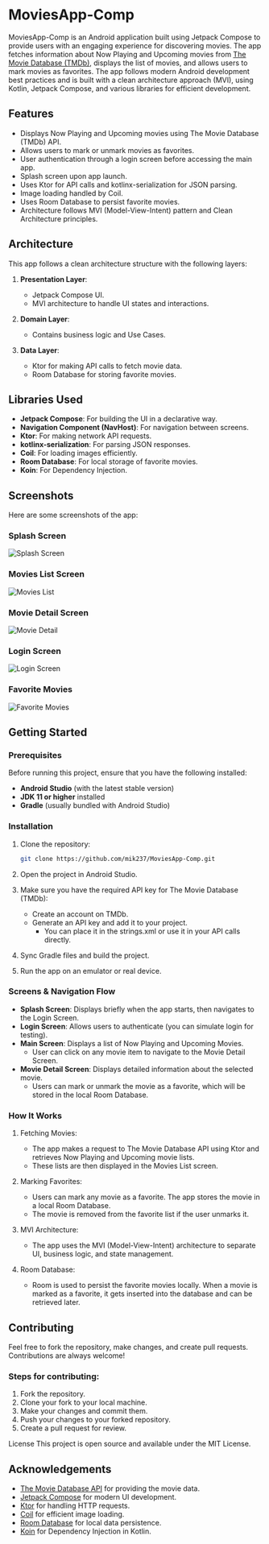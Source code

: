 # MoviesApp-Comp

MoviesApp-Comp is an Android application built using Jetpack Compose to provide users with an engaging experience for discovering movies. The app fetches information about Now Playing and Upcoming movies from [The Movie Database (TMDb)](https://www.themoviedb.org/), displays the list of movies, and allows users to mark movies as favorites. The app follows modern Android development best practices and is built with a clean architecture approach (MVI), using Kotlin, Jetpack Compose, and various libraries for efficient development.

## Features

- Displays Now Playing and Upcoming movies using The Movie Database (TMDb) API.
- Allows users to mark or unmark movies as favorites.
- User authentication through a login screen before accessing the main app.
- Splash screen upon app launch.
- Uses Ktor for API calls and kotlinx-serialization for JSON parsing.
- Image loading handled by Coil.
- Uses Room Database to persist favorite movies.
- Architecture follows MVI (Model-View-Intent) pattern and Clean Architecture principles.

## Architecture

This app follows a clean architecture structure with the following layers:

1. **Presentation Layer**:
   - Jetpack Compose UI.
   - MVI architecture to handle UI states and interactions.

2. **Domain Layer**:
   - Contains business logic and Use Cases.

3. **Data Layer**:
   - Ktor for making API calls to fetch movie data.
   - Room Database for storing favorite movies.

## Libraries Used

- **Jetpack Compose**: For building the UI in a declarative way.
- **Navigation Component (NavHost)**: For navigation between screens.
- **Ktor**: For making network API requests.
- **kotlinx-serialization**: For parsing JSON responses.
- **Coil**: For loading images efficiently.
- **Room Database**: For local storage of favorite movies.
- **Koin**: For Dependency Injection.

## Screenshots

Here are some screenshots of the app:

### Splash Screen
![Splash Screen](path/to/your/splash_screen_image.png)

### Movies List Screen
![Movies List](path/to/your/movies_list_screen_image.png)

### Movie Detail Screen
![Movie Detail](path/to/your/movie_detail_screen_image.png)

### Login Screen
![Login Screen](path/to/your/login_screen_image.png)

### Favorite Movies
![Favorite Movies](path/to/your/favorite_movies_image.png)


## Getting Started

### Prerequisites

Before running this project, ensure that you have the following installed:

- **Android Studio** (with the latest stable version)
- **JDK 11 or higher** installed
- **Gradle** (usually bundled with Android Studio)

### Installation

1. Clone the repository:

   ```bash
   git clone https://github.com/mik237/MoviesApp-Comp.git

2. Open the project in Android Studio.

3. Make sure you have the required API key for The Movie Database (TMDb):
   - Create an account on TMDb.
   - Generate an API key and add it to your project.
     - You can place it in the strings.xml or use it in your API calls directly.
      
4. Sync Gradle files and build the project.
5. Run the app on an emulator or real device.

### Screens & Navigation Flow
- **Splash Screen**: Displays briefly when the app starts, then navigates to the Login Screen.
- **Login Screen**: Allows users to authenticate (you can simulate login for testing).
- **Main Screen**: Displays a list of Now Playing and Upcoming Movies.
  - User can click on any movie item to navigate to the Movie Detail Screen.
- **Movie Detail Screen**: Displays detailed information about the selected movie.
  - Users can mark or unmark the movie as a favorite, which will be stored in the local Room Database.
 
### How It Works

1. Fetching Movies:
   - The app makes a request to The Movie Database API using Ktor and retrieves Now Playing and Upcoming movie lists.
   - These lists are then displayed in the Movies List screen.

2. Marking Favorites:
   - Users can mark any movie as a favorite. The app stores the movie in a local Room Database.
   - The movie is removed from the favorite list if the user unmarks it.
     
3. MVI Architecture:
   - The app uses the MVI (Model-View-Intent) architecture to separate UI, business logic, and state management.

4. Room Database:
   - Room is used to persist the favorite movies locally. When a movie is marked as a favorite, it gets inserted into the database and can be retrieved later.

## Contributing
Feel free to fork the repository, make changes, and create pull requests. Contributions are always welcome!

### Steps for contributing:
1. Fork the repository.
2. Clone your fork to your local machine.
3. Make your changes and commit them.
4. Push your changes to your forked repository.
5. Create a pull request for review.

License
This project is open source and available under the MIT License.

## Acknowledgements

- [The Movie Database API](https://www.themoviedb.org/) for providing the movie data.
- [Jetpack Compose](https://developer.android.com/jetpack/compose) for modern UI development.
- [Ktor](https://ktor.io/) for handling HTTP requests.
- [Coil](https://coil-kt.github.io/coil/) for efficient image loading.
- [Room Database](https://developer.android.com/training/data-storage/room) for local data persistence.
- [Koin](https://insert-koin.io/) for Dependency Injection in Kotlin.

